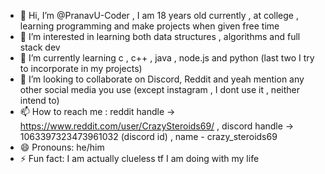- 👋 Hi, I’m @PranavU-Coder , I am 18 years old currently , at college , learning programming and make projects when given free time
- 👀 I’m interested in learning both data structures , algorithms and full stack dev
- 🌱 I’m currently learning c , c++ , java , node.js and python (last two I try to incorporate in my projects)
- 💞️ I’m looking to collaborate on Discord, Reddit and yeah mention any other social media you use (except instagram , I dont use it , neither intend to)
- 📫 How to reach me : reddit handle -> https://www.reddit.com/user/CrazySteroids69/ , discord handle -> 1063397323473961032 (discord id) , name - crazy_steroids69
- 😄 Pronouns: he/him
- ⚡ Fun fact: I am actually clueless tf I am doing with my life

<!---
PranavU-Coder/PranavU-Coder is a ✨ special ✨ repository because its `README.md` (this file) appears on your GitHub profile.
You can click the Preview link to take a look at your changes.
--->
